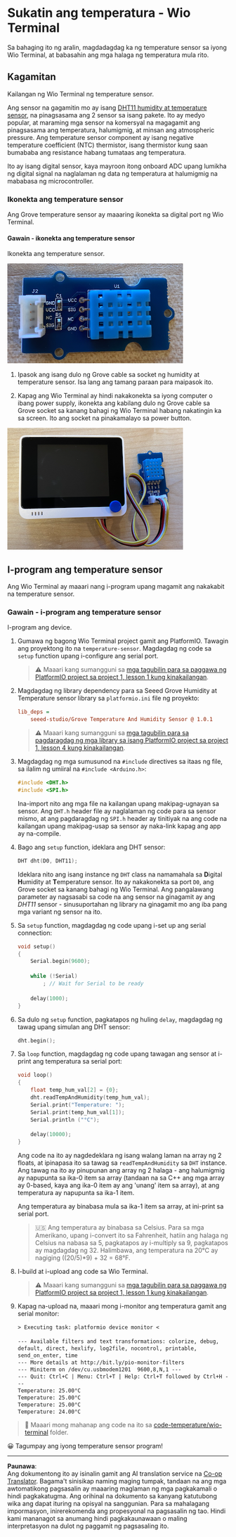 <!--
CO_OP_TRANSLATOR_METADATA:
{
  "original_hash": "59263d094f20b302053888cd236880c3",
  "translation_date": "2025-08-27T21:28:17+00:00",
  "source_file": "2-farm/lessons/1-predict-plant-growth/wio-terminal-temp.md",
  "language_code": "tl"
}
-->
# Sukatin ang temperatura - Wio Terminal

Sa bahaging ito ng aralin, magdadagdag ka ng temperature sensor sa iyong Wio Terminal, at babasahin ang mga halaga ng temperatura mula rito.

## Kagamitan

Kailangan ng Wio Terminal ng temperature sensor.

Ang sensor na gagamitin mo ay isang [DHT11 humidity at temperature sensor](https://www.seeedstudio.com/Grove-Temperature-Humidity-Sensor-DHT11.html), na pinagsasama ang 2 sensor sa isang pakete. Ito ay medyo popular, at maraming mga sensor na komersyal na magagamit ang pinagsasama ang temperatura, halumigmig, at minsan ang atmospheric pressure. Ang temperature sensor component ay isang negative temperature coefficient (NTC) thermistor, isang thermistor kung saan bumababa ang resistance habang tumataas ang temperatura.

Ito ay isang digital sensor, kaya mayroon itong onboard ADC upang lumikha ng digital signal na naglalaman ng data ng temperatura at halumigmig na mababasa ng microcontroller.

### Ikonekta ang temperature sensor

Ang Grove temperature sensor ay maaaring ikonekta sa digital port ng Wio Terminal.

#### Gawain - ikonekta ang temperature sensor

Ikonekta ang temperature sensor.

![Isang Grove temperature sensor](../../../../../translated_images/grove-dht11.07f8eafceee170043efbb53e1d15722bd4e00fbaa9ff74290b57e9f66eb82c17.tl.png)

1. Ipasok ang isang dulo ng Grove cable sa socket ng humidity at temperature sensor. Isa lang ang tamang paraan para maipasok ito.

1. Kapag ang Wio Terminal ay hindi nakakonekta sa iyong computer o ibang power supply, ikonekta ang kabilang dulo ng Grove cable sa Grove socket sa kanang bahagi ng Wio Terminal habang nakatingin ka sa screen. Ito ang socket na pinakamalayo sa power button.

![Ang Grove temperature sensor na nakakonekta sa kanang socket](../../../../../translated_images/wio-temperature-sensor.2934928f38c7f79a68d24879d2c8986c78244696f931e2e33c293f426ecdc0ad.tl.png)

## I-program ang temperature sensor

Ang Wio Terminal ay maaari nang i-program upang magamit ang nakakabit na temperature sensor.

### Gawain - i-program ang temperature sensor

I-program ang device.

1. Gumawa ng bagong Wio Terminal project gamit ang PlatformIO. Tawagin ang proyektong ito na `temperature-sensor`. Magdagdag ng code sa `setup` function upang i-configure ang serial port.

    > ⚠️ Maaari kang sumangguni sa [mga tagubilin para sa paggawa ng PlatformIO project sa project 1, lesson 1 kung kinakailangan](../../../1-getting-started/lessons/1-introduction-to-iot/wio-terminal.md#create-a-platformio-project).

1. Magdagdag ng library dependency para sa Seeed Grove Humidity at Temperature sensor library sa `platformio.ini` file ng proyekto:

    ```ini
    lib_deps =
        seeed-studio/Grove Temperature And Humidity Sensor @ 1.0.1
    ```

    > ⚠️ Maaari kang sumangguni sa [mga tagubilin para sa pagdaragdag ng mga library sa isang PlatformIO project sa project 1, lesson 4 kung kinakailangan](../../../1-getting-started/lessons/4-connect-internet/wio-terminal-mqtt.md#install-the-wifi-and-mqtt-arduino-libraries).

1. Magdagdag ng mga sumusunod na `#include` directives sa itaas ng file, sa ilalim ng umiiral na `#include <Arduino.h>`:

    ```cpp
    #include <DHT.h>
    #include <SPI.h>
    ```

    Ina-import nito ang mga file na kailangan upang makipag-ugnayan sa sensor. Ang `DHT.h` header file ay naglalaman ng code para sa sensor mismo, at ang pagdaragdag ng `SPI.h` header ay tinitiyak na ang code na kailangan upang makipag-usap sa sensor ay naka-link kapag ang app ay na-compile.

1. Bago ang `setup` function, ideklara ang DHT sensor:

    ```cpp
    DHT dht(D0, DHT11);
    ```

    Ideklara nito ang isang instance ng `DHT` class na namamahala sa **D**igital **H**umidity at **T**emperature sensor. Ito ay nakakonekta sa port `D0`, ang Grove socket sa kanang bahagi ng Wio Terminal. Ang pangalawang parameter ay nagsasabi sa code na ang sensor na ginagamit ay ang *DHT11* sensor - sinusuportahan ng library na ginagamit mo ang iba pang mga variant ng sensor na ito.

1. Sa `setup` function, magdagdag ng code upang i-set up ang serial connection:

    ```cpp
    void setup()
    {
        Serial.begin(9600);
    
        while (!Serial)
            ; // Wait for Serial to be ready
    
        delay(1000);
    }
    ```

1. Sa dulo ng `setup` function, pagkatapos ng huling `delay`, magdagdag ng tawag upang simulan ang DHT sensor:

    ```cpp
    dht.begin();
    ```

1. Sa `loop` function, magdagdag ng code upang tawagan ang sensor at i-print ang temperatura sa serial port:

    ```cpp
    void loop()
    {
        float temp_hum_val[2] = {0};
        dht.readTempAndHumidity(temp_hum_val);
        Serial.print("Temperature: ");
        Serial.print(temp_hum_val[1]);
        Serial.println ("°C");
    
        delay(10000);
    }
    ```

    Ang code na ito ay nagdedeklara ng isang walang laman na array ng 2 floats, at ipinapasa ito sa tawag sa `readTempAndHumidity` sa `DHT` instance. Ang tawag na ito ay pinupunan ang array ng 2 halaga - ang halumigmig ay napupunta sa ika-0 item sa array (tandaan na sa C++ ang mga array ay 0-based, kaya ang ika-0 item ay ang 'unang' item sa array), at ang temperatura ay napupunta sa ika-1 item.

    Ang temperatura ay binabasa mula sa ika-1 item sa array, at ini-print sa serial port.

    > 🇺🇸 Ang temperatura ay binabasa sa Celsius. Para sa mga Amerikano, upang i-convert ito sa Fahrenheit, hatiin ang halaga ng Celsius na nabasa sa 5, pagkatapos ay i-multiply sa 9, pagkatapos ay magdagdag ng 32. Halimbawa, ang temperatura na 20°C ay nagiging ((20/5)*9) + 32 = 68°F.

1. I-build at i-upload ang code sa Wio Terminal.

    > ⚠️ Maaari kang sumangguni sa [mga tagubilin para sa paggawa ng PlatformIO project sa project 1, lesson 1 kung kinakailangan](../../../1-getting-started/lessons/1-introduction-to-iot/wio-terminal.md#write-the-hello-world-app).

1. Kapag na-upload na, maaari mong i-monitor ang temperatura gamit ang serial monitor:

    ```output
    > Executing task: platformio device monitor <
    
    --- Available filters and text transformations: colorize, debug, default, direct, hexlify, log2file, nocontrol, printable, send_on_enter, time
    --- More details at http://bit.ly/pio-monitor-filters
    --- Miniterm on /dev/cu.usbmodem1201  9600,8,N,1 ---
    --- Quit: Ctrl+C | Menu: Ctrl+T | Help: Ctrl+T followed by Ctrl+H ---
    Temperature: 25.00°C
    Temperature: 25.00°C
    Temperature: 25.00°C
    Temperature: 24.00°C
    ```

> 💁 Maaari mong mahanap ang code na ito sa [code-temperature/wio-terminal](../../../../../2-farm/lessons/1-predict-plant-growth/code-temperature/wio-terminal) folder.

😀 Tagumpay ang iyong temperature sensor program!

---

**Paunawa**:  
Ang dokumentong ito ay isinalin gamit ang AI translation service na [Co-op Translator](https://github.com/Azure/co-op-translator). Bagama't sinisikap naming maging tumpak, tandaan na ang mga awtomatikong pagsasalin ay maaaring maglaman ng mga pagkakamali o hindi pagkakatugma. Ang orihinal na dokumento sa kanyang katutubong wika ang dapat ituring na opisyal na sanggunian. Para sa mahalagang impormasyon, inirerekomenda ang propesyonal na pagsasalin ng tao. Hindi kami mananagot sa anumang hindi pagkakaunawaan o maling interpretasyon na dulot ng paggamit ng pagsasaling ito.